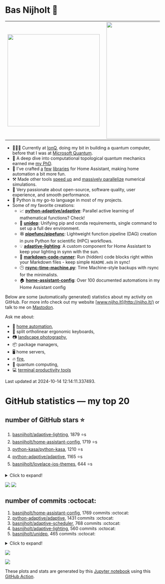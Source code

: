 # Bas Nijholt 👋

<center>
  <table>
    <tr>
        <td><img width="300px" align="left" src="https://github-readme-stats.vercel.app/api/top-langs/?username=basnijholt&hide=TeX,Jupyter%20Notebook&layout=compact&theme=radical" /></td>
        <td><img align='right' src="https://github-readme-stats.vercel.app/api?username=basnijholt&show_icons=true&theme=radical" width="380"></td>
    </tr>
  </table>
</center>

- 👷🏻‍♂️ Currently at [IonQ](https://ionq.com/), doing my bit in building a quantum computer, before that I was at [Microsoft Quantum](https://quantum.microsoft.com/).
- 🌟 A deep dive into computational topological quantum mechanics earned me [my PhD](https://github.com/basnijholt/thesis).
- 🎨 I've crafted [a](https://github.com/basnijholt/adaptive-lighting) [few](https://github.com/basnijholt/aiokef) [libraries](https://github.com/basnijholt/miflora) for Home Assistant, making home automation a bit more fun.
- ⚒️ Made other tools [speed up](https://github.com/python-adaptive/adaptive) and [massively parallelize](https://github.com/basnijholt/adaptive-scheduler) numerical simulations.
- 🏅 Very passionate about open-source, software quality, user experience, and smooth performance.
- 🐍 Python is my go-to language in most of my projects.
- Some of my favorite creations:
  - 📈 **[python-adaptive/adaptive](https://github.com/python-adaptive/adaptive/)**: Parallel active learning of mathematical functions? Check!
  - 🧬 **[unidep](https://github.com/basnijholt/unidep/)**: Unifying pip and conda requirements, single command to set up a full dev environment.
  - 🕸️ **[pipefunc/pipefunc](https://github.com/pipefunc/pipefunc/)**: Lightweight function pipeline (DAG) creation in pure Python for scientific (HPC) workflows.
  - 💡 **[adaptive-lighting](https://github.com/basnijholt/adaptive-lighting/)**: A custom component for Home Assistant to keep your lighting in synn with the sun.
  - 📝 **[markdown-code-runner](https://github.com/basnijholt/markdown-code-runner/)**: Run (hidden) code blocks right within your Markdown files - keep simple `README.md`s in sync!
  - 🕒 **[rsync-time-machine.py](https://github.com/basnijholt/rsync-time-machine.py/)**: Time Machine-style backups with rsync for the minimalists.
  - 🏠 **[home-assistant-config](https://github.com/basnijholt/home-assistant-config/)**: Over 100 documented automations in my Home Assistant config

Below are some (automatically generated) statistics about my activity on GitHub.
For more info check out my website [www.nijho.lt](http://nijho.lt/) or talk to me on <a rel="me" href="https://fosstodon.org/@basnijholt">Mastodon</a>.

Ask me about:

- 🏡 [home automation](https://github.com/basnijholt/home-assistant-config/),
- 🎹 split ortholinear ergonomic keyboards,
- 📷 [landscape photography](https://www.instagram.com/bnijholt),
- 📦 package managers,
- 🖥️ home servers,
- 🔥 [fire](https://wenfire.nijho.lt/),
- 🧠 quantum computing,
- 💻 [terminal productivity tools](https://www.nijho.lt/post/terminal-ninja/)

Last updated at 2024-10-14 12:14:11.337493.

# GitHub statistics — my top 20

## number of GitHub stars ⭐️

1. [basnijholt/adaptive-lighting](https://github.com/basnijholt/adaptive-lighting/), 1879 ⭐️s
2. [basnijholt/home-assistant-config](https://github.com/basnijholt/home-assistant-config/), 1719 ⭐️s
3. [python-kasa/python-kasa](https://github.com/python-kasa/python-kasa/), 1210 ⭐️s
4. [python-adaptive/adaptive](https://github.com/python-adaptive/adaptive/), 1165 ⭐️s
5. [basnijholt/lovelace-ios-themes](https://github.com/basnijholt/lovelace-ios-themes/), 644 ⭐️s
<details><summary>Click to expand!</summary>

6. [basnijholt/lovelace-ios-dark-mode-theme](https://github.com/basnijholt/lovelace-ios-dark-mode-theme/), 458 ⭐️s
7. [basnijholt/rsync-time-machine.py](https://github.com/basnijholt/rsync-time-machine.py/), 373 ⭐️s
8. [basnijholt/miflora](https://github.com/basnijholt/miflora/), 366 ⭐️s
9. [topocm/topocm_content](https://github.com/topocm/topocm_content/), 280 ⭐️s
10. [basnijholt/home-assistant-streamdeck-yaml](https://github.com/basnijholt/home-assistant-streamdeck-yaml/), 238 ⭐️s
11. [basnijholt/unidep](https://github.com/basnijholt/unidep/), 220 ⭐️s
12. [pipefunc/pipefunc](https://github.com/pipefunc/pipefunc/), 179 ⭐️s
13. [basnijholt/markdown-code-runner](https://github.com/basnijholt/markdown-code-runner/), 96 ⭐️s
14. [basnijholt/home-assistant-macbook-touch-bar](https://github.com/basnijholt/home-assistant-macbook-touch-bar/), 92 ⭐️s
15. [kwant-project/kwant](https://github.com/kwant-project/kwant/), 88 ⭐️s
16. [basnijholt/home-assistant-streamdeck-yaml-addon](https://github.com/basnijholt/home-assistant-streamdeck-yaml-addon/), 74 ⭐️s
17. [basnijholt/aiokef](https://github.com/basnijholt/aiokef/), 38 ⭐️s
18. [basnijholt/thesis-cover](https://github.com/basnijholt/thesis-cover/), 35 ⭐️s
19. [basnijholt/adaptive-scheduler](https://github.com/basnijholt/adaptive-scheduler/), 26 ⭐️s
20. [basnijholt/instacron](https://github.com/basnijholt/instacron/), 20 ⭐️s

</details>

![](https://github.com/basnijholt/basnijholt/raw/main/stars_over_time.png)
![](https://github.com/basnijholt/basnijholt/raw/main/stars_over_time_per_repo.png)

## number of commits :octocat:

1. [basnijholt/home-assistant-config](https://github.com/basnijholt/home-assistant-config/), 1769 commits :octocat:
2. [python-adaptive/adaptive](https://github.com/python-adaptive/adaptive/), 1431 commits :octocat:
3. [basnijholt/adaptive-scheduler](https://github.com/basnijholt/adaptive-scheduler/), 768 commits :octocat:
4. [basnijholt/adaptive-lighting](https://github.com/basnijholt/adaptive-lighting/), 560 commits :octocat:
5. [basnijholt/unidep](https://github.com/basnijholt/unidep/), 465 commits :octocat:
<details><summary>Click to expand!</summary>

6. [basnijholt/zigzag-majoranas](https://github.com/basnijholt/zigzag-majoranas/), 413 commits :octocat:
7. [basnijholt/home-assistant-streamdeck-yaml](https://github.com/basnijholt/home-assistant-streamdeck-yaml/), 320 commits :octocat:
8. [topocm/topocm_content](https://github.com/topocm/topocm_content/), 304 commits :octocat:
9. [basnijholt/nijho.lt](https://github.com/basnijholt/nijho.lt/), 302 commits :octocat:
10. [basnijholt/aiokef](https://github.com/basnijholt/aiokef/), 288 commits :octocat:
11. [basnijholt/supercurrent-majorana-nanowire](https://github.com/basnijholt/supercurrent-majorana-nanowire/), 282 commits :octocat:
12. [basnijholt/net-worth-tracker](https://github.com/basnijholt/net-worth-tracker/), 228 commits :octocat:
13. [python-adaptive/paper](https://github.com/python-adaptive/paper/), 198 commits :octocat:
14. [home-assistant/core](https://github.com/home-assistant/core/), 192 commits :octocat:
15. [basnijholt/spin-orbit-nanowires](https://github.com/basnijholt/spin-orbit-nanowires/), 191 commits :octocat:
16. [ohld/igbot](https://github.com/ohld/igbot/), 191 commits :octocat:
17. [basnijholt/lovelace-ios-themes](https://github.com/basnijholt/lovelace-ios-themes/), 166 commits :octocat:
18. [basnijholt/media_player.kef](https://github.com/basnijholt/media_player.kef/), 157 commits :octocat:
19. [basnijholt/hpc05](https://github.com/basnijholt/hpc05/), 152 commits :octocat:
20. [basnijholt/basnijholt](https://github.com/basnijholt/basnijholt/), 129 commits :octocat:

</details>

![](https://github.com/basnijholt/basnijholt/raw/main/commits_per_hour.png)

![](https://github.com/basnijholt/basnijholt/raw/main/commits_per_weekday.png)


These plots and stats are generated by this [Jupyter notebook](./update-readme.ipynb) using this [GitHub Action](.github/workflows/run-notebook.yml).